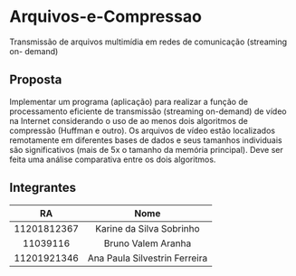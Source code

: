 # Arquivos-e-Compressao
Transmissão de arquivos multimídia em  redes de comunicação (streaming on- demand)

## Proposta
Implementar um programa (aplicação) para realizar a função de processamento eficiente de transmissão (streaming on-demand) de vídeo na Internet considerando o uso de ao menos dois
algoritmos de compressão (Huffman e outro). Os arquivos de vídeo estão localizados remotamente em diferentes bases de dados e seus tamanhos individuais são significativos (mais de 5x o tamanho da memória principal). Deve ser feita uma análise comparativa entre os dois algoritmos.

## Integrantes

|RA|Nome|
|:--:|:--:|
|11201812367|Karine da Silva Sobrinho|
|11039116 | Bruno Valem Aranha|
|11201921346| Ana Paula Silvestrin Ferreira |

